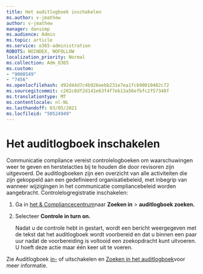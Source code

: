 ```yaml
---
title: Het auditlogboek inschakelen
ms.author: v-jmathew
author: v-jmathew
manager: dansimp
ms.audience: Admin
ms.topic: article
ms.service: o365-administration
ROBOTS: NOINDEX, NOFOLLOW
localization_priority: Normal
ms.collection: Adm_O365
ms.custom:
- "9000549"
- "7456"
ms.openlocfilehash: d92d44d7c4b926eebb231e7ea1fcb90010482c72
ms.sourcegitcommit: c202c0df2d141e63f4f7eb13a56efbfc2f57348f
ms.translationtype: MT
ms.contentlocale: nl-NL
ms.lasthandoff: 03/05/2021
ms.locfileid: "50524949"
---
```

# <a name="enable-the-audit-log"></a>Het auditlogboek inschakelen

Communicatie compliance vereist controlelogboeken om waarschuwingen weer te geven en herstelacties bij te houden die door revisoren zijn uitgevoerd. De auditlogboeken zijn een overzicht van alle activiteiten die zijn gekoppeld aan een gedefinieerd organisatiebeleid, met inbegrip van wanneer wijzigingen in het communicatie compliancebeleid worden aangebracht. Controlelogregistratie inschakelen:

1. Ga in [het & Compliancecentrum](https://go.microsoft.com/fwlink/?linkid=2101341)naar **Zoeken in**  >  **auditlogboek zoeken.**
2. Selecteer **Controle in turn on.**

    Nadat u de controle hebt in gestart, wordt een bericht weergegeven met de tekst dat het auditlogboek wordt voorbereid en dat u binnen een paar uur nadat de voorbereiding is voltooid een zoekopdracht kunt uitvoeren. U hoeft deze actie maar één keer uit te voeren.

Zie Auditlogboek [in-](https://go.microsoft.com/fwlink/?linkid=2129077) of uitschakelen en [Zoeken in het auditlogboek](https://go.microsoft.com/fwlink/?linkid=2123729)voor meer informatie.
